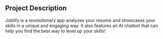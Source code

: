 ## Project Description

Joblify is a revolutionary app analyzes your resume and showcases your skills in a unique and engaging way. It also features an AI chatbot that can help you find the best way to level up your skills!
